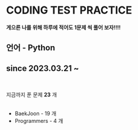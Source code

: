 # CODING TEST PRACTICE

**게으른 나를 위해 하루에 적어도 1문제 씩 풀어 보자!!!!** <br>

언어 - **Python**
----------------------------------
## since 2023.03.21 ~ <br>
<br>

지금까지 푼 문제 **23** 개 <br> 
<br>
* BaekJoon - 19 개
* Programmers - 4 개